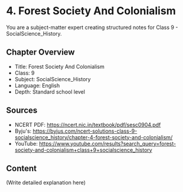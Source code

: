 # 4. Forest Society And Colonialism

You are a subject-matter expert creating structured notes for Class 9 - SocialScience_History.

## Chapter Overview
- Title: Forest Society And Colonialism
- Class: 9
- Subject: SocialScience_History
- Language: English
- Depth: Standard school level

## Sources
- NCERT PDF: https://ncert.nic.in/textbook/pdf/sesc0904.pdf
- Byju's: https://byjus.com/ncert-solutions-class-9-socialscience_history/chapter-4-forest-society-and-colonialism/
- YouTube: https://www.youtube.com/results?search_query=forest-society-and-colonialism+class+9+socialscience_history

## Content
(Write detailed explanation here)
